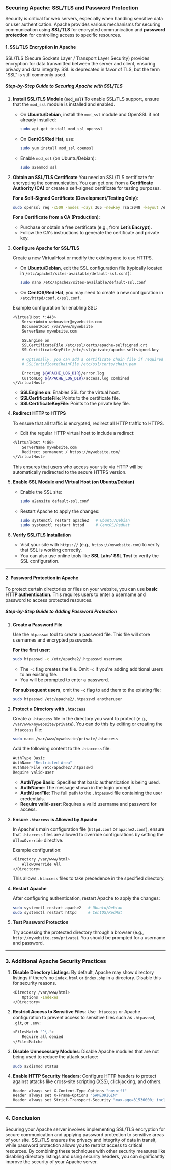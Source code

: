 ### **Securing Apache: SSL/TLS and Password Protection**

Security is critical for web servers, especially when handling sensitive data or user authentication. Apache provides various mechanisms for securing communication using **SSL/TLS** for encrypted communication and **password protection** for controlling access to specific resources.

#### **1. SSL/TLS Encryption in Apache**

SSL/TLS (Secure Sockets Layer / Transport Layer Security) provides encryption for data transmitted between the server and client, ensuring privacy and data integrity. SSL is deprecated in favor of TLS, but the term "SSL" is still commonly used.

##### **Step-by-Step Guide to Securing Apache with SSL/TLS**

1. **Install SSL/TLS Module (`mod_ssl`)**
   To enable SSL/TLS support, ensure that the `mod_ssl` module is installed and enabled.

   - On **Ubuntu/Debian**, install the `mod_ssl` module and OpenSSL if not already installed:
     ```bash
     sudo apt-get install mod_ssl openssl
     ```

   - On **CentOS/Red Hat**, use:
     ```bash
     sudo yum install mod_ssl openssl
     ```

   - Enable `mod_ssl` (on Ubuntu/Debian):
     ```bash
     sudo a2enmod ssl
     ```

2. **Obtain an SSL/TLS Certificate**
   You need an SSL/TLS certificate for encrypting the communication. You can get one from a **Certificate Authority (CA)** or create a self-signed certificate for testing purposes.

   **For a Self-Signed Certificate (Development/Testing Only)**:
   ```bash
   sudo openssl req -x509 -nodes -days 365 -newkey rsa:2048 -keyout /etc/ssl/private/apache-selfsigned.key -out /etc/ssl/certs/apache-selfsigned.crt
   ```

   **For a Certificate from a CA (Production)**:
   - Purchase or obtain a free certificate (e.g., from **Let’s Encrypt**).
   - Follow the CA's instructions to generate the certificate and private key.

3. **Configure Apache for SSL/TLS**

   Create a new VirtualHost or modify the existing one to use HTTPS.

   - On **Ubuntu/Debian**, edit the SSL configuration file (typically located in `/etc/apache2/sites-available/default-ssl.conf`):
     ```bash
     sudo nano /etc/apache2/sites-available/default-ssl.conf
     ```

   - On **CentOS/Red Hat**, you may need to create a new configuration in `/etc/httpd/conf.d/ssl.conf`.

   Example configuration for enabling SSL:

   ```bash
   <VirtualHost *:443>
       ServerAdmin webmaster@mywebsite.com
       DocumentRoot /var/www/mywebsite
       ServerName mywebsite.com

       SSLEngine on
       SSLCertificateFile /etc/ssl/certs/apache-selfsigned.crt
       SSLCertificateKeyFile /etc/ssl/private/apache-selfsigned.key

       # Optionally, you can add a certificate chain file if required by your CA:
       # SSLCertificateChainFile /etc/ssl/certs/chain.pem

       ErrorLog ${APACHE_LOG_DIR}/error.log
       CustomLog ${APACHE_LOG_DIR}/access.log combined
   </VirtualHost>
   ```

   - **SSLEngine on**: Enables SSL for the virtual host.
   - **SSLCertificateFile**: Points to the certificate file.
   - **SSLCertificateKeyFile**: Points to the private key file.

4. **Redirect HTTP to HTTPS**

   To ensure that all traffic is encrypted, redirect all HTTP traffic to HTTPS.

   - Edit the regular HTTP virtual host to include a redirect:
   ```bash
   <VirtualHost *:80>
       ServerName mywebsite.com
       Redirect permanent / https://mywebsite.com/
   </VirtualHost>
   ```

   This ensures that users who access your site via HTTP will be automatically redirected to the secure HTTPS version.

5. **Enable SSL Module and Virtual Host (on Ubuntu/Debian)**

   - Enable the SSL site:
     ```bash
     sudo a2ensite default-ssl.conf
     ```

   - Restart Apache to apply the changes:
     ```bash
     sudo systemctl restart apache2   # Ubuntu/Debian
     sudo systemctl restart httpd     # CentOS/RedHat
     ```

6. **Verify SSL/TLS Installation**

   - Visit your site with `https://` (e.g., `https://mywebsite.com`) to verify that SSL is working correctly.
   - You can also use online tools like **SSL Labs' SSL Test** to verify the SSL configuration.

---

#### **2. Password Protection in Apache**

To protect certain directories or files on your website, you can use **basic HTTP authentication**. This requires users to enter a username and password to access protected resources.

##### **Step-by-Step Guide to Adding Password Protection**

1. **Create a Password File**

   Use the `htpasswd` tool to create a password file. This file will store usernames and encrypted passwords.

   **For the first user**:
   ```bash
   sudo htpasswd -c /etc/apache2/.htpasswd username
   ```

   - The `-c` flag creates the file. Omit `-c` if you're adding additional users to an existing file.
   - You will be prompted to enter a password.

   **For subsequent users**, omit the `-c` flag to add them to the existing file:
   ```bash
   sudo htpasswd /etc/apache2/.htpasswd anotheruser
   ```

2. **Protect a Directory with `.htaccess`**

   Create a `.htaccess` file in the directory you want to protect (e.g., `/var/www/mywebsite/private`). You can do this by editing or creating the `.htaccess` file:
   ```bash
   sudo nano /var/www/mywebsite/private/.htaccess
   ```

   Add the following content to the `.htaccess` file:
   ```bash
   AuthType Basic
   AuthName "Restricted Area"
   AuthUserFile /etc/apache2/.htpasswd
   Require valid-user
   ```

   - **AuthType Basic**: Specifies that basic authentication is being used.
   - **AuthName**: The message shown in the login prompt.
   - **AuthUserFile**: The full path to the `.htpasswd` file containing the user credentials.
   - **Require valid-user**: Requires a valid username and password for access.

3. **Ensure `.htaccess` is Allowed by Apache**

   In Apache's main configuration file (`httpd.conf` or `apache2.conf`), ensure that `.htaccess` files are allowed to override configurations by setting the `AllowOverride` directive.

   Example configuration:
   ```bash
   <Directory /var/www/html>
       AllowOverride All
   </Directory>
   ```

   This allows `.htaccess` files to take precedence in the specified directory.

4. **Restart Apache**

   After configuring authentication, restart Apache to apply the changes:
   ```bash
   sudo systemctl restart apache2   # Ubuntu/Debian
   sudo systemctl restart httpd     # CentOS/RedHat
   ```

5. **Test Password Protection**

   Try accessing the protected directory through a browser (e.g., `http://mywebsite.com/private`). You should be prompted for a username and password.

---

### **3. Additional Apache Security Practices**

1. **Disable Directory Listings**:
   By default, Apache may show directory listings if there's no `index.html` or `index.php` in a directory. Disable this for security reasons.
   ```bash
   <Directory /var/www/html>
       Options -Indexes
   </Directory>
   ```

2. **Restrict Access to Sensitive Files**:
   Use `.htaccess` or Apache configuration to prevent access to sensitive files such as `.htpasswd`, `.git`, or `.env`:
   ```bash
   <FilesMatch "^\.">
       Require all denied
   </FilesMatch>
   ```

3. **Disable Unnecessary Modules**:
   Disable Apache modules that are not being used to reduce the attack surface:
   ```bash
   sudo a2dismod status
   ```

4. **Enable HTTP Security Headers**:
   Configure HTTP headers to protect against attacks like cross-site scripting (XSS), clickjacking, and others.
   ```bash
   Header always set X-Content-Type-Options "nosniff"
   Header always set X-Frame-Options "SAMEORIGIN"
   Header always set Strict-Transport-Security "max-age=31536000; includeSubDomains"
   ```

---

### **4. Conclusion**

Securing your Apache server involves implementing SSL/TLS encryption for secure communication and applying password protection to sensitive areas of your site. SSL/TLS ensures the privacy and integrity of data in transit, while password protection allows you to restrict access to critical resources. By combining these techniques with other security measures like disabling directory listings and using security headers, you can significantly improve the security of your Apache server.
